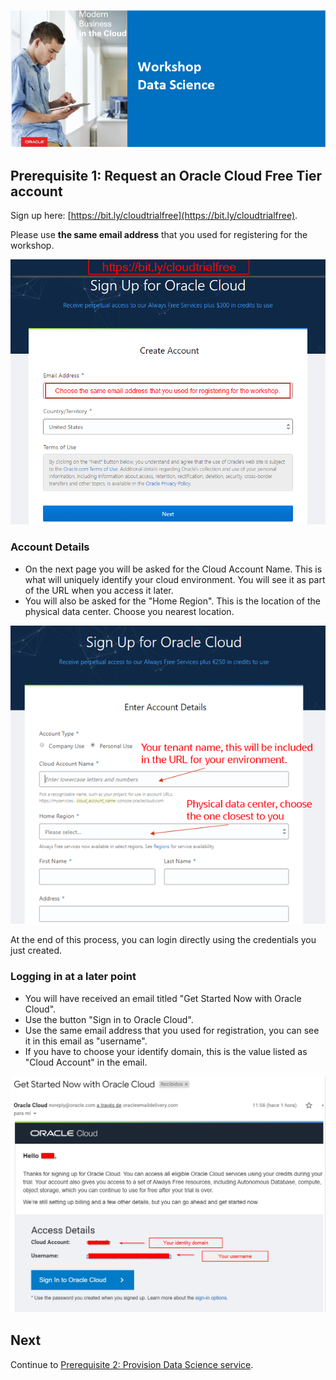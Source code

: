 ![](../commonimages/workshop_logo.png)

<!--The following explains how to request a free trial of Oracle Cloud. 
If you already have an Oracle Cloud tenancy, you may continue to [Prerequisite 2: Provision Data Science service](../prereq1/lab.md).
-->

## Prerequisite 1: Request an Oracle Cloud Free Tier account

Sign up here: [https://bit.ly/cloudtrialfree](https://bit.ly/cloudtrialfree). 

Please use **the same email address** that you used for registering for the workshop.

![](./images/create_cloud_trial.png)

### Account Details
- On the next page you will be asked for the Cloud Account Name. This is what will uniquely identify your cloud environment. You will see it as part of the URL when you access it later.
- You will also be asked for the "Home Region". This is the location of the physical data center. Choose you nearest location.

![](./images/create_cloud_trial2.png)

At the end of this process, you can login directly using the credentials you just created.

### Logging in at a later point
- You will have received an email titled "Get Started Now with Oracle Cloud".
- Use the button "Sign in to Oracle Cloud".
- Use the same email address that you used for registration, you can see it in this email as "username".
- If you have to choose your identify domain, this is the value listed as "Cloud Account" in the email.

![](./images/emailexample.png)

## Next

Continue to [Prerequisite 2: Provision Data Science service](../prereq2/lab.md).
